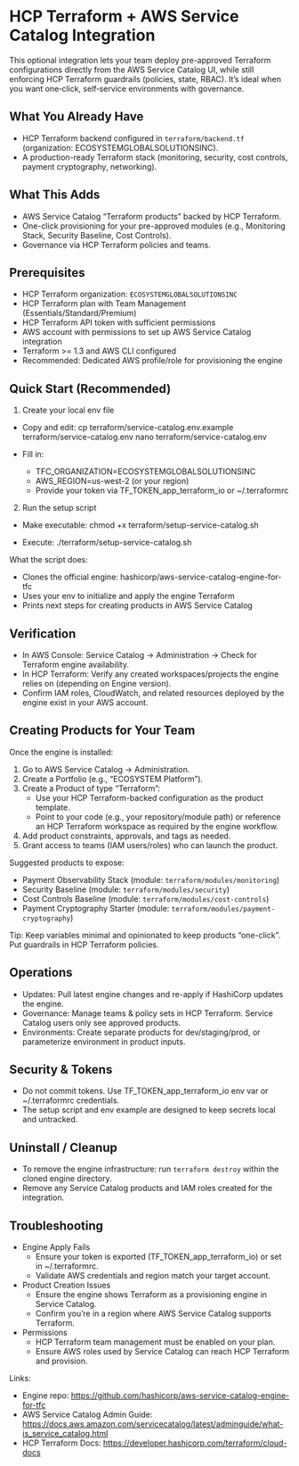 # HCP Terraform + AWS Service Catalog Integration

This optional integration lets your team deploy pre-approved Terraform configurations directly from the AWS Service Catalog UI, while still enforcing HCP Terraform guardrails (policies, state, RBAC). It’s ideal when you want one‑click, self‑service environments with governance.

## What You Already Have
- HCP Terraform backend configured in `terraform/backend.tf` (organization: ECOSYSTEMGLOBALSOLUTIONSINC).
- A production-ready Terraform stack (monitoring, security, cost controls, payment cryptography, networking).

## What This Adds
- AWS Service Catalog “Terraform products” backed by HCP Terraform.
- One-click provisioning for your pre-approved modules (e.g., Monitoring Stack, Security Baseline, Cost Controls).
- Governance via HCP Terraform policies and teams.

## Prerequisites
- HCP Terraform organization: `ECOSYSTEMGLOBALSOLUTIONSINC`
- HCP Terraform plan with Team Management (Essentials/Standard/Premium)
- HCP Terraform API token with sufficient permissions
- AWS account with permissions to set up AWS Service Catalog integration
- Terraform >= 1.3 and AWS CLI configured
- Recommended: Dedicated AWS profile/role for provisioning the engine

## Quick Start (Recommended)
1) Create your local env file
- Copy and edit:
  cp terraform/service-catalog.env.example terraform/service-catalog.env
  nano terraform/service-catalog.env

- Fill in:
  - TFC_ORGANIZATION=ECOSYSTEMGLOBALSOLUTIONSINC
  - AWS_REGION=us-west-2 (or your region)
  - Provide your token via TF_TOKEN_app_terraform_io or ~/.terraformrc

2) Run the setup script
- Make executable:
  chmod +x terraform/setup-service-catalog.sh

- Execute:
  ./terraform/setup-service-catalog.sh

What the script does:
- Clones the official engine: hashicorp/aws-service-catalog-engine-for-tfc
- Uses your env to initialize and apply the engine Terraform
- Prints next steps for creating products in AWS Service Catalog

## Verification
- In AWS Console: Service Catalog → Administration → Check for Terraform engine availability.
- In HCP Terraform: Verify any created workspaces/projects the engine relies on (depending on Engine version).
- Confirm IAM roles, CloudWatch, and related resources deployed by the engine exist in your AWS account.

## Creating Products for Your Team
Once the engine is installed:
1) Go to AWS Service Catalog → Administration.
2) Create a Portfolio (e.g., “ECOSYSTEM Platform”).
3) Create a Product of type “Terraform”:
   - Use your HCP Terraform-backed configuration as the product template.
   - Point to your code (e.g., your repository/module path) or reference an HCP Terraform workspace as required by the engine workflow.
4) Add product constraints, approvals, and tags as needed.
5) Grant access to teams (IAM users/roles) who can launch the product.

Suggested products to expose:
- Payment Observability Stack (module: `terraform/modules/monitoring`)
- Security Baseline (module: `terraform/modules/security`)
- Cost Controls Baseline (module: `terraform/modules/cost-controls`)
- Payment Cryptography Starter (module: `terraform/modules/payment-cryptography`)

Tip: Keep variables minimal and opinionated to keep products “one-click”. Put guardrails in HCP Terraform policies.

## Operations
- Updates: Pull latest engine changes and re-apply if HashiCorp updates the engine.
- Governance: Manage teams & policy sets in HCP Terraform. Service Catalog users only see approved products.
- Environments: Create separate products for dev/staging/prod, or parameterize environment in product inputs.

## Security & Tokens
- Do not commit tokens. Use TF_TOKEN_app_terraform_io env var or ~/.terraformrc credentials.
- The setup script and env example are designed to keep secrets local and untracked.

## Uninstall / Cleanup
- To remove the engine infrastructure: run `terraform destroy` within the cloned engine directory.
- Remove any Service Catalog products and IAM roles created for the integration.

## Troubleshooting
- Engine Apply Fails
  - Ensure your token is exported (TF_TOKEN_app_terraform_io) or set in ~/.terraformrc.
  - Validate AWS credentials and region match your target account.
- Product Creation Issues
  - Ensure the engine shows Terraform as a provisioning engine in Service Catalog.
  - Confirm you’re in a region where AWS Service Catalog supports Terraform.
- Permissions
  - HCP Terraform team management must be enabled on your plan.
  - Ensure AWS roles used by Service Catalog can reach HCP Terraform and provision.

Links:
- Engine repo: https://github.com/hashicorp/aws-service-catalog-engine-for-tfc
- AWS Service Catalog Admin Guide: https://docs.aws.amazon.com/servicecatalog/latest/adminguide/what-is_service_catalog.html
- HCP Terraform Docs: https://developer.hashicorp.com/terraform/cloud-docs
